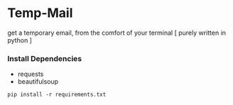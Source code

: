 # Temp-Mail
get a temporary email, from the comfort of your terminal [ purely written in python ]

### Install Dependencies
- requests
- beautifulsoup

```
pip install -r requirements.txt
```
